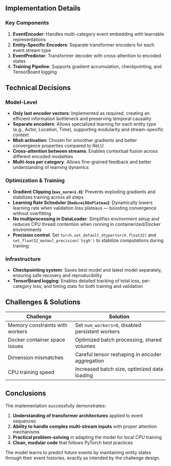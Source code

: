 ## Implementation Details

### Key Components
1. **EventEncoder**: Handles multi-category event embedding with learnable representations
2. **Entity-Specific Encoders**: Separate transformer encoders for each event stream type
3. **EventPredictor**: Transformer decoder with cross-attention to encoded states
4. **Training Pipeline**: Supports gradient accumulation, checkpointing, and TensorBoard logging

## Technical Decisions

### Model-Level
- **Only last encoder vectors**: Implemented as required, creating an efficient information bottleneck and preserving temporal causality
- **Separate encoders**: Allows specialized learning for each entity type (e.g., Actor, Location, Time), supporting modularity and stream-specific context
- **Mish activation**: Chosen for smoother gradients and better convergence properties compared to ReLU
- **Cross-attention between streams**: Enables contextual fusion across different encoded modalities
- **Multi-loss per category**: Allows fine-grained feedback and better understanding of learning dynamics

### Optimization & Training
- **Gradient Clipping (`max_norm=1.0`)**: Prevents exploding gradients and stabilizes training across all steps
- **Learning Rate Scheduler (`ReduceLROnPlateau`)**: Dynamically lowers learning rate when validation loss plateaus — boosting convergence without overfitting
- **No multiprocessing in DataLoader**: Simplifies environment setup and reduces CPU thread contention when running in containerized/Docker environments
- **Precision control**: Set `torch.set_default_dtype(torch.float32)` and `set_float32_matmul_precision('high')` to stabilize computations during training

### Infrastructure
- **Checkpointing system**: Saves best model and latest model separately, ensuring safe recovery and reproducibility
- **TensorBoard logging**: Enables detailed tracking of total loss, per-category loss, and timing stats for both training and validation

## Challenges & Solutions

| Challenge | Solution |
|-----------|----------|
| Memory constraints with workers | Set `num_workers=0`, disabled persistent workers |
| Docker container space issues | Optimized batch processing, shared volumes |
| Dimension mismatches | Careful tensor reshaping in encoder aggregation |
| CPU training speed | Increased batch size, optimized data loading |

## Conclusions

The implementation successfully demonstrates:
1. **Understanding of transformer architectures** applied to event sequences
2. **Ability to handle complex multi-stream inputs** with proper attention mechanisms
3. **Practical problem-solving** in adapting the model for local CPU training
4. **Clean, modular code** that follows PyTorch best practices

The model learns to predict future events by maintaining entity states through their event histories, exactly as intended by the challenge design.